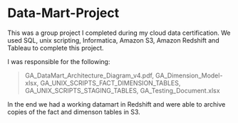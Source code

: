 # Data-Mart-Project
This was a group project I  completed during my cloud data certification. We used SQL, unix scripting, Informatica, Amazon S3, Amazon Redshift and Tableau to complete this project. 

I was responsible for the following:
> GA_DataMart_Architecture_Diagram_v4.pdf,
> GA_Dimension_Model-xlsx,
> GA_UNIX_SCRIPTS_FACT_DIMENSION_TABLES,
> GA_UNIX_SCRIPTS_STAGING_TABLES,
> GA_Testing_Document.xlsx

In the end we had a working datamart in Redshift and were able to archive copies of the fact and dimenson tables in S3.

